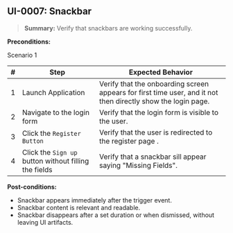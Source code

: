 ## **UI-0007:** Snackbar  

> **Summary:** Verify that snackbars are working successfully.  <br>

**Preconditions:**  

Scenario 1 

 | \# | Step | Expected Behavior | 
 |----|------|-------------------| 
 |  1 |   Launch Application   | Verify that the onboarding screen appears for first time user, and it not then directly show the login page.   | 
 |  2 |   Navigate to the login form   | Verify that the login form is visible to the user.   | 
 |  3 |   Click the `Register Button`   | Verify that the user is redirected to the register page .   |  
 |  4 |   Click the `Sign up` button without filling the fields   | Verify that a snackbar sill appear saying "Missing Fields".   |

**Post-conditions:**  

 - Snackbar appears immediately after the trigger event.
 - Snackbar content is relevant and readable.
 - Snackbar disappears after a set duration or when dismissed, without leaving UI artifacts.
